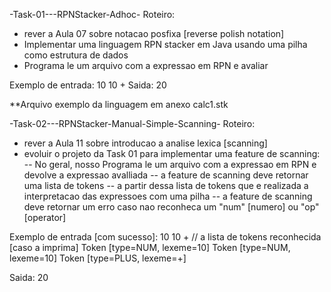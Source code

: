 -Task-01---RPNStacker-Adhoc-
Roteiro:
- rever a Aula 07 sobre notacao posfixa [reverse polish notation]
- Implementar uma linguagem RPN stacker em Java usando uma pilha como estrutura de dados
- Programa le um arquivo com a expressao em RPN e avaliar

Exemplo de entrada:
10
10
+
Saida: 20

**Arquivo exemplo da linguagem em anexo calc1.stk




-Task-02---RPNStacker-Manual-Simple-Scanning-
Roteiro:
- rever a Aula 11 sobre introducao a analise lexica [scanning]
- evoluir o projeto da Task 01 para implementar uma feature de scanning:
   -- No geral, nosso Programa le um arquivo com a expressao em RPN e devolve a expressao avalliada
   -- a feature de scanning deve retornar uma lista de tokens
   -- a partir dessa lista de tokens que e realizada a interpretacao das expressoes com uma pilha
   -- a feature de scanning deve retornar um erro caso nao reconheca um "num" [numero] ou "op" [operator]

Exemplo de entrada [com sucesso]:
10
10
+
// a lista de tokens reconhecida [caso a imprima]
Token [type=NUM, lexeme=10]
Token [type=NUM, lexeme=10]
Token [type=PLUS, lexeme=+]

Saida: 20
